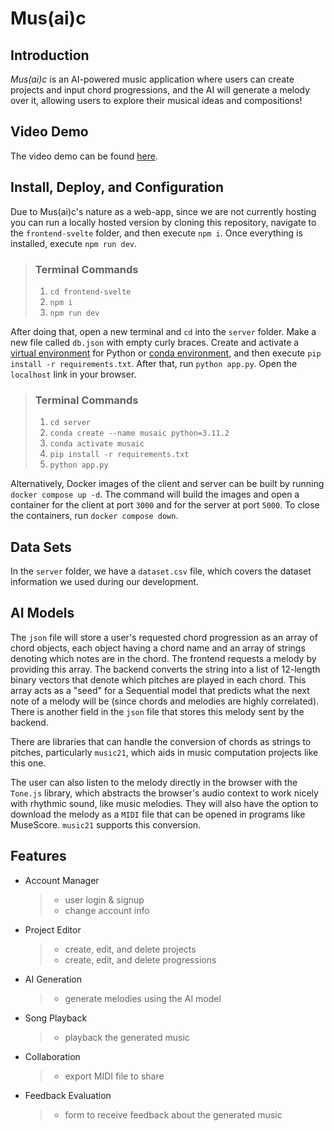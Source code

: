 # Mus(ai)c

## Introduction

_Mus(ai)c_ is an AI-powered music application where users can create projects and input chord progressions, and the AI will generate a melody over it, allowing users to explore their musical ideas and compositions!

## Video Demo

The video demo can be found [here](https://drive.google.com/file/d/1wzi8RJk6yEK0xowyPAbia3wUO4ZpguAc/view?usp=sharing).

## Install, Deploy, and Configuration

Due to Mus(ai)c's nature as a web-app, since we are not currently hosting you can run a locally hosted version by cloning this repository, navigate to the `frontend-svelte` folder, and then execute `npm i`. Once everything is installed, execute `npm run dev`.

> ### Terminal Commands
>
> 1. `cd frontend-svelte`
> 2. `npm i`
> 3. `npm run dev`

After doing that, open a new terminal and `cd` into the `server` folder. Make a new file called `db.json` with empty curly braces. Create and activate a [virtual environment](https://python.land/virtual-environments/virtualenv) for Python or [conda environment](https://docs.conda.io/projects/conda/en/latest/user-guide/tasks/manage-environments.html), and then execute `pip install -r requirements.txt`. After that, run `python app.py`. Open the `localhost` link in your browser.

> ### Terminal Commands
>
> 1. `cd server`
> 2. `conda create --name musaic python=3.11.2`
> 3. `conda activate musaic`
> 4. `pip install -r requirements.txt`
> 5. `python app.py`

Alternatively, Docker images of the client and server can be built by running `docker compose up -d`. The command will build the images and open a container for the client at port `3000` and for the server at port `5000`. To close the containers, run `docker compose down`.

<!-- ## Configuration (?) -->

## Data Sets

In the `server` folder, we have a `dataset.csv` file, which covers the dataset information we used during our development.

## AI Models

The `json` file will store a user's requested chord progression as an array of chord objects, each object having a chord name and an array of strings denoting which notes are in the chord. The frontend requests a melody by providing this array. The backend converts the string into a list of 12-length binary vectors that denote which pitches are played in each chord. This array acts as a "seed" for a Sequential model that predicts what the next note of a melody will be (since chords and melodies are highly correlated). There is another field in the `json` file that stores this melody sent by the backend.

There are libraries that can handle the conversion of chords as strings to pitches, particularly `music21`, which aids in music computation projects like this one.

The user can also listen to the melody directly in the browser with the `Tone.js` library, which abstracts the browser's audio context to work nicely with rhythmic sound, like music melodies. They will also have the option to download the melody as a `MIDI` file that can be opened in programs like MuseScore. `music21` supports this conversion.

## Features

- Account Manager
  > - user login & signup
  > - change account info
- Project Editor
  > - create, edit, and delete projects
  > - create, edit, and delete progressions
- AI Generation
  > - generate melodies using the AI model
- Song Playback
  > - playback the generated music
- Collaboration
  > - export MIDI file to share
- Feedback Evaluation
  > - form to receive feedback about the generated music
